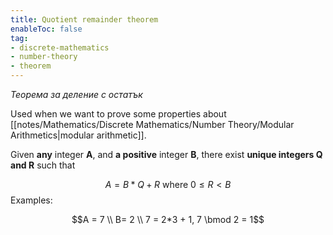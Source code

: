 ```yaml
---
title: Quotient remainder theorem
enableToc: false
tag: 
- discrete-mathematics
- number-theory
- theorem
---
```


*Теорема за деление с остатък*


Used when we want to prove some properties about [[notes/Mathematics/Discrete Mathematics/Number Theory/Modular Arithmetics|modular arithmetic]].

Given **any** integer **A**, and **a positive** integer **B**, there exist **unique integers Q and R** such that

$$A= B * Q + R \text{ where } 0 ≤ R < B$$
Examples:

$$A = 7 \\ B= 2 \\ 7 = 2*3 + 1, 7 \bmod 2 = 1$$
